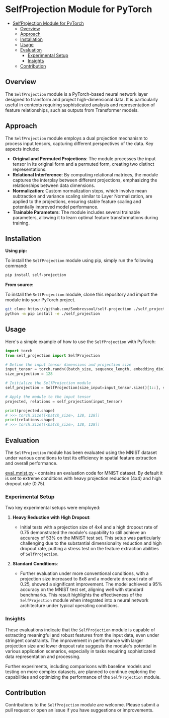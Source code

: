 # SelfProjection Module for PyTorch
- [SelfProjection Module for PyTorch](#selfprojection-module-for-pytorch)
  - [Overview](#overview)
  - [Approach](#approach)
  - [Installation](#installation)
  - [Usage](#usage)
  - [Evaluation](#evaluation)
    - [Experimental Setup](#experimental-setup)
    - [Insights](#insights)
  - [Contribution](#contribution)

## Overview
The `SelfProjection` module is a PyTorch-based neural network layer designed to transform and project high-dimensional data. It is particularly useful in contexts requiring sophisticated analysis and representation of feature relationships, such as outputs from Transformer models.

## Approach
The `SelfProjection` module employs a dual projection mechanism to process input tensors, capturing different perspectives of the data. Key aspects include:

- **Original and Permuted Projections**: The module processes the input tensor in its original form and a permuted form, creating two distinct representations.
- **Relational Interference**: By computing relational matrices, the module captures the interplay between different projections, emphasizing the relationships between data dimensions.
- **Normalization**: Custom normalization steps, which involve mean subtraction and variance scaling similar to Layer Normalization, are applied to the projections, ensuring stable feature scaling and potentially improved model performance.
- **Trainable Parameters**: The module includes several trainable parameters, allowing it to learn optimal feature transformations during training.

## Installation

__Using pip:__

To install the `SelfProjection` module using pip, simply run the following command:

```bash
pip install self-projection
```

__From source:__

To install the `SelfProjection` module, clone this repository and import the module into your PyTorch project.

```bash
git clone https://github.com/Sombressoul/self-projection ./self_projection
python -m pip install -e ./self_projection
```

## Usage

Here's a simple example of how to use the `SelfProjection` with PyTorch:

```python
import torch
from self_projection import SelfProjection

# Define the input tensor dimensions and projection size
input_tensor = torch.randn((batch_size, sequence_length, embedding_dim))
size_projection = 128

# Initialize the SelfProjection module
self_projection = SelfProjection(size_input=input_tensor.size()[1::], size_projection=size_projection)

# Apply the module to the input tensor
projected, relations = self_projection(input_tensor)

print(projected.shape)
# >>> torch.Size([<batch_size>, 128, 128])
print(relations.shape)
# >>> torch.Size([<batch_size>, 128, 128])
```

## Evaluation

The `SelfProjection` module has been evaluated using the MNIST dataset under various conditions to test its efficiency in spatial feature extraction and overall performance. 

[eval_mnist.py](eval_mnist.py) - contains an evaluation code for MNIST dataset. By default it is set to extreme conditions with heavy projection reduction (4x4) and high dropout rate (0.75).

### Experimental Setup
Two key experimental setups were employed:

1. **Heavy Reduction with High Dropout**:
   - Initial tests with a projection size of 4x4 and a high dropout rate of 0.75 demonstrated the module's capability to still achieve an accuracy of 53% on the MNIST test set. This setup was particularly challenging due to the substantial dimensionality reduction and high dropout rate, putting a stress test on the feature extraction abilities of `SelfProjection`.

2. **Standard Conditions**:
   - Further evaluation under more conventional conditions, with a projection size increased to 8x8 and a moderate dropout rate of 0.25, showed a significant improvement. The model achieved a 95% accuracy on the MNIST test set, aligning well with standard benchmarks. This result highlights the effectiveness of the `SelfProjection` module when integrated into a neural network architecture under typical operating conditions.

### Insights
These evaluations indicate that the `SelfProjection` module is capable of extracting meaningful and robust features from the input data, even under stringent constraints. The improvement in performance with larger projection size and lower dropout rate suggests the module's potential in various application scenarios, especially in tasks requiring sophisticated data representation and processing.

Further experiments, including comparisons with baseline models and testing on more complex datasets, are planned to continue exploring the capabilities and optimizing the performance of the `SelfProjection` module.

## Contribution

Contributions to the `SelfProjection` module are welcome. Please submit a pull request or open an issue if you have suggestions or improvements.
